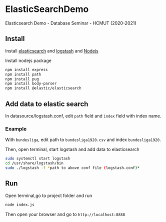 # ElasticSearchDemo
Elasticsearch Demo - Database Seminar - HCMUT (2020-2021)

## Install
Install [elasticsearch](https://www.elastic.co/guide/en/elasticsearch/reference/current/install-elasticsearch.html) and [logstash](https://www.elastic.co/guide/en/logstash/current/installing-logstash.html) and [Nodejs](https://nodejs.org/en/download/package-manager/)

Install nodejs package
```bash
npm install express
npm install path
npm install pug
npm install body-parser
npm install @elastic/elasticsearch
```

## Add data to elastic search

In datasource/logstash.conf, edit `path` field and `index` field with index name.
### Example
With `bundesliga`, edit path to `bundesliga1920.csv` and index `bundesliga1920`.

Then, open terminal, start logstash and add data to elasticsearch
```bash
sudo systemctl start logstash
cd /usr/share/logstash/bin
sudo ./logstash -f *path to above conf file (logstash.conf)*
```

## Run

Open terminal,go to project folder and run
```bash
node index.js
```
Then open your browser and go to `http://localhost:8888`
